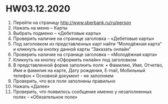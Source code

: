 # HW03.12.2020
1. Перейти на страницу http://www.sberbank.ru/ru/person
2. Нажать на меню – Карты
3. Выбрать подменю – «Дебетовые карты»
4. Проверить наличие на странице заголовка – «Дебетовые карты»
5. Под заголовком из представленных карт найти “Молодёжная карта” и кликнуть на кнопку данной карты “Заказать онлайн” 
6. Проверить наличие на странице заголовка – «Молодёжная карта»
7. Кликнуть на кнопку «Оформить онлайн» под заголовком
8. В представленной форме заполнить поля:
    • Фамилию, Имя, Отчетво, Имя и фамилия на карте, Дату рождения, E-mail, Мобильный телефон 
    • Основной документ - не заполняем
9. Проверить, что все поля заполнены правильно
10. Нажать «Далее»
11. Проверить, что появилось сообщение именно у незаполненных полях – «Обязательное поле»